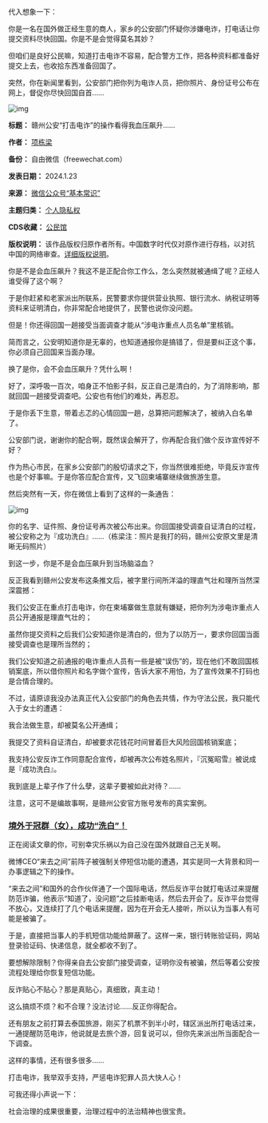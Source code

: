 代入想象一下：


你是一名在国外做正经生意的商人，家乡的公安部门怀疑你涉嫌电诈，打电话让你提交资料尽快回国。你是不是会觉得莫名其妙？


但咱们是良好公民嘛，知道打击电诈不容易，配合警方工作，把各种资料都准备好提交上去，也收拾东西准备回国了。


突然，你在新闻里看到，公安部门把你列为电诈人员，把你照片、身份证号公布在网上，督促你尽快回国自首……


![img](https://chinadigitaltimes.net/chinese/files/2024/01/post-704542-65b428c07b3f2.)




**标题：** 赣州公安“打击电诈”的操作看得我血压飙升……  

**作者：** [项栋梁](https://chinadigitaltimes.net/space/项栋梁)  

**备份：** 自由微信（freewechat.com）  

**发表日期：** 2024.1.23  

**来源：** [微信公众号“基本常识”](https://freewechat.com/a/MzI0NTAzOTI1Nw==/2650101951/1)  

**主题归类：** [个人隐私权](https://chinadigitaltimes.net/space/个人隐私权)  

**CDS收藏：** [公民馆](https://chinadigitaltimes.net/space/%E5%85%AC%E6%B0%91%E9%A6%86)  

**版权说明：** 该作品版权归原作者所有。中国数字时代仅对原作进行存档，以对抗中国的网络审查。[详细版权说明](https://chinadigitaltimes.net/chinese/copyright)。


你是不是会血压飙升？我这不是正配合你工作么，怎么突然就被通缉了呢？正经人谁受得了这个啊？


于是你赶紧和老家派出所联系，民警要求你提供营业执照、银行流水、纳税证明等资料来证明清白，你非常配合地提供了，民警也说你没问题。


但是！你还得回国一趟接受当面调查才能从“涉电诈重点人员名单”里核销。


简而言之，公安明知道你是无辜的，也知道通报你是搞错了，但是要纠正这个事，你必须自己回国来当面办理。


换了是你，会不会血压飙升？凭什么啊！


好了，深呼吸一百次，咱身正不怕影子斜，反正自己是清白的，为了消除影响，那就回国一趟接受调查吧。公安也有他们的难处，再忍忍。


于是你丢下生意，带着忐忑的心情回国一趟，总算把问题解决了，被纳入白名单了。


公安部门说，谢谢你的配合啊，既然误会解开了，你再配合我们做个反诈宣传好不好？


作为热心市民，在家乡公安部门的殷切请求之下，你当然很难拒绝，毕竟反诈宣传也是个好事嘛。于是你答应配合宣传，又飞回柬埔寨继续做旅游生意。


然后突然有一天，你在微信上看到了这样的一条通告：


![img](https://chinadigitaltimes.net/chinese/files/2024/01/post-704542-65b428c11d6bc.)


你的名字、证件照、身份证号再次被公布出来。你回国接受调查自证清白的过程，被公安称之为『成功洗白』……（栋梁注：照片是我打的码，赣州公安原文里是清晰无码照片）


到这一步，你是不是会血压飙升到当场脑溢血？


反正我看到赣州公安发布这条推文后，被字里行间所洋溢的理直气壮和理所当然深深震撼：


我们公安正在重点打击电诈，你在柬埔寨做生意就有嫌疑，把你列为涉电诈重点人员公开通报是理直气壮的；


虽然你提交资料之后我们公安知道你是清白的，但为了以防万一，要求你回国当面接受调查也是理所当然的；


我们公安知道之前通报的电诈重点人员有一些是被“误伤”的，现在他们不敢回国核销案底，所以借你照片和名字做个宣传，告诉大家不用怕，为了宣传效果不打码也是合情合理的。


不过，请原谅我没办法真正代入公安部门的角色去共情，作为守法公民，我只能代入于女士的遭遇：


我合法做生意，却被莫名公开通缉；


我提交了资料自证清白，却被要求花钱花时间冒着巨大风险回国核销案底；


我支持公安反诈工作同意配合宣传，却被再次公布姓名照片，『沉冤昭雪』被说成是『成功洗白』。


我到底是上辈子作了什么孽，这辈子要被如此对待？……


注意，这可不是编故事啊，是赣州公安官方账号发布的真实案例。


### [境外于冠群（女），成功“洗白”！](https://freewechat.com/a/MzAxNTI5Mzc3Nw==/2651167009/1)


正在阅读文章的你，可别幸灾乐祸以为自己没在国外就跟自己无关啊。


微博CEO“来去之间”前阵子被强制关停短信功能的遭遇，其实是同一大背景和同一办事逻辑之下的操作。


“来去之间”和国外的合作伙伴通了一个国际电话，然后反诈平台就打电话过来提醒防范诈骗，他表示“知道了，没问题”之后挂断电话，然后去开会了。反诈平台觉得不放心，又连续打了几个电话来提醒，因为在开会无人接听，所以认为当事人有可能是被骗了。


于是，直接把当事人的手机短信功能给屏蔽了。这样一来，银行转账验证码，网站登录验证码、快递信息，就全都收不到了。


要想解除限制？你得亲自去公安部门接受调查，证明你没有被骗，然后等着公安按流程处理给你恢复短信功能。


反诈贴心不贴心？那是真贴心，真细致，真主动！


这么搞烦不烦？和不合理？没法讨论……反正你得配合。


还有朋友之前打算去泰国旅游，刚买了机票不到半小时，辖区派出所打电话过来，一通提醒防范电诈，他说就是去旅个游，回复说可以，但你先来派出所当面配合一下调查。


这样的事情，还有很多很多……


打击电诈，我举双手支持，严惩电诈犯罪人员大快人心！


可我还得小声说一下：


社会治理的成果很重要，治理过程中的法治精神也很宝贵。

